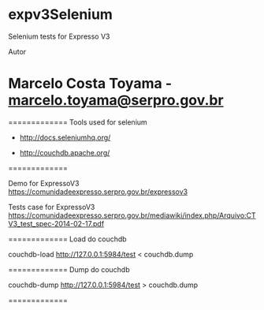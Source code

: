 expv3Selenium
=============

Selenium tests for Expresso V3

Autor 
# Marcelo Costa Toyama - marcelo.toyama@serpro.gov.br

=============
Tools used for selenium

* http://docs.seleniumhq.org/

* http://couchdb.apache.org/

=============

Demo for ExpressoV3
https://comunidadeexpresso.serpro.gov.br/expressov3

Tests case for ExpressoV3
https://comunidadeexpresso.serpro.gov.br/mediawiki/index.php/Arquivo:CTV3_test_spec-2014-02-17.pdf

=============
Load do couchdb

couchdb-load http://127.0.0.1:5984/test < couchdb.dump

=============
Dump do couchdb

couchdb-dump http://127.0.0.1:5984/test > couchdb.dump

=============
